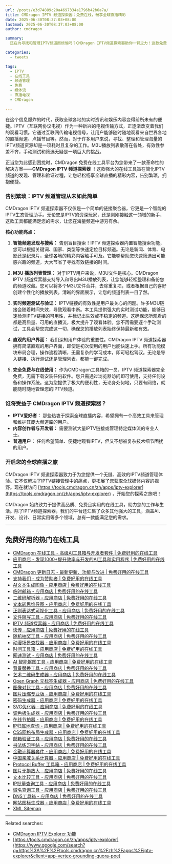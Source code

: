 ```yaml
---
url: /posts/e3d74889c20a4697334a1796b42b6a7a/
title: CMDragon IPTV 频道探索器：免费在线，畅享全球直播精彩
date: 2025-06-30T08:37:03+08:00
lastmod: 2025-06-30T08:37:03+08:00
author: cmdragon

summary:
  还在为寻找和管理IPTV频道而烦恼吗？CMDragon IPTV频道探索器助你一臂之力！这款免费在线工具，让你轻松发现、测试和管理全球IPTV直播资源，告别繁琐，畅享精彩。

categories:
  - tweets

tags:
  - IPTV
  - 在线工具
  - 频道管理
  - 免费
  - 媒体流
  - 直播电视
  - CMDragon

---
```


在这个信息爆炸的时代，获取全球各地的实时资讯和娱乐内容变得前所未有的便捷。IPTV（互联网协议电视）作为一种新兴的电视传输方式，正逐渐改变着我们的观看习惯。它通过互联网传输电视信号，让用户能够随时随地观看来自世界各地的直播频道、点播节目等。然而，对于许多用户来说，寻找、整理和管理海量的IPTV频道资源却是一项耗时且复杂的工作。M3U播放列表散落在各处，有效性参差不齐，手动测试和筛选无疑是一项巨大的挑战。

正当您为此感到困扰时，CMDragon 免费在线工具平台为您带来了一款革命性的解决方案——**CMDragon IPTV 频道探索器**
！这款强大的在线工具旨在简化IPTV频道的发现、管理和验证过程，让您轻松畅享全球直播的精彩内容，告别繁琐，拥抱便捷。

### 告别繁琐：IPTV 频道管理从未如此简单

CMDragon IPTV 频道探索器不仅仅是一个简单的链接聚合器，它更是一个智能的IPTV生态管理助手。无论您是IPTV的资深玩家，还是刚刚接触这一领域的新手，这款工具都能满足您的需求，让您在海量频道中游刃有余。

**核心功能亮点：**

1. **智能频道发现与搜索：** 告别盲目搜索！IPTV
   频道探索器内置智能搜索功能，您可以根据关键词、国家、类型等快速定位目标频道。无论是新闻、体育、电影还是纪录片，全球各地的精彩内容触手可及。它能够帮助您快速筛选出可能感兴趣的频道，大大节省了寻找有效链接的时间。

2. **M3U 播放列表管理：** 对于IPTV用户来说，M3U文件是核心。CMDragon IPTV
   频道探索器支持导入和导出M3U播放列表，让您能够轻松整理和备份您的频道收藏。您可以将多个M3U文件合并，去除重复项，或者根据自己的喜好创建个性化的播放列表。清晰的界面展示，让您的频道列表一目了然。

3. **实时频道测试与验证：**
   IPTV链接的有效性是用户最关心的问题。许多M3U链接会随着时间失效，导致观看中断。本工具提供强大的实时测试功能，能够迅速检测IPTV链接的可用性，并标记出失效或不稳定的频道。这确保您所观看的都是高质量、可用的直播流，极大提升了观看体验。您不再需要逐个手动测试，工具会帮您完成这一切，确保您的播放列表始终保持最新和有效。

4. **直观的用户界面：** 我们深知用户体验的重要性。CMDragon IPTV
   频道探索器拥有简洁直观的用户界面，即使是初次使用的用户也能快速上手。所有功能模块布局合理，操作流程清晰，无需复杂的学习成本，即可轻松驾驭。无论是导入链接、执行测试还是管理列表，都能一键完成。

5. **完全免费与在线使用：** 作为CMDragon工具箱的一员，IPTV
   频道探索器完全免费，无需下载安装任何软件。您只需通过浏览器访问即可使用，支持任何设备和操作系统。这为您提供了极大的便利性，无论身处何地，只要有网络，就能随时随地管理您的IPTV频道。

### 谁将受益于 CMDragon IPTV 频道探索器？

* **IPTV爱好者：** 那些热衷于探索全球直播内容，希望拥有一个高效工具来管理和维护其庞大频道库的用户。
* **内容创作者与开发者：** 需要测试大量IPTV链接或管理特定媒体流的专业人士。
* **普通用户：** 任何希望简单、便捷地观看IPTV，但又不想被复杂技术细节困扰的用户。

### 开启您的全球直播之旅

CMDragon IPTV
频道探索器致力于为您提供一个无缝、高效的IPTV频道管理体验。它不仅解决了IPTV链接管理中的痛点，更拓展了您获取全球媒体内容的视野。现在就访问 [https://tools.cmdragon.cn/zh/apps/iptv-explorer](https://tools.cmdragon.cn/zh/apps/iptv-explorer)
，开始您的探索之旅吧！

CMDragon 始终致力于提供高品质、免费且实用的在线工具，助力您的工作与生活。除了IPTV频道探索器，我们的平台还汇集了众多其他强大的工具，涵盖AI、开发、设计、日常实用等多个领域，总有一款能满足您的需求。

---

## 免费好用的热门在线工具

- [CMDragon 在线工具 - 高级AI工具箱与开发者套件 | 免费好用的在线工具](https://tools.cmdragon.cn/zh)
- [应用商店 - 发现1000+提升效率与开发的AI工具和实用程序 | 免费好用的在线工具](https://tools.cmdragon.cn/zh/apps?category=trending)
- [CMDragon 更新日志 - 最新更新、功能与改进 | 免费好用的在线工具](https://tools.cmdragon.cn/zh/changelog)
- [支持我们 - 成为赞助者 | 免费好用的在线工具](https://tools.cmdragon.cn/zh/sponsor)
- [AI文本生成图像 - 应用商店 | 免费好用的在线工具](https://tools.cmdragon.cn/zh/apps/text-to-image-ai)
- [临时邮箱 - 应用商店 | 免费好用的在线工具](https://tools.cmdragon.cn/zh/apps/temp-email)
- [二维码解析器 - 应用商店 | 免费好用的在线工具](https://tools.cmdragon.cn/zh/apps/qrcode-parser)
- [文本转思维导图 - 应用商店 | 免费好用的在线工具](https://tools.cmdragon.cn/zh/apps/text-to-mindmap)
- [正则表达式可视化工具 - 应用商店 | 免费好用的在线工具](https://tools.cmdragon.cn/zh/apps/regex-visualizer)
- [文件隐写工具 - 应用商店 | 免费好用的在线工具](https://tools.cmdragon.cn/zh/apps/steganography-tool)
- [IPTV 频道探索器 - 应用商店 | 免费好用的在线工具](https://tools.cmdragon.cn/zh/apps/iptv-explorer)
- [快传 - 应用商店 | 免费好用的在线工具](https://tools.cmdragon.cn/zh/apps/snapdrop)
- [随机抽奖工具 - 应用商店 | 免费好用的在线工具](https://tools.cmdragon.cn/zh/apps/lucky-draw)
- [动漫场景查找器 - 应用商店 | 免费好用的在线工具](https://tools.cmdragon.cn/zh/apps/anime-scene-finder)
- [时间工具箱 - 应用商店 | 免费好用的在线工具](https://tools.cmdragon.cn/zh/apps/time-toolkit)
- [网速测试 - 应用商店 | 免费好用的在线工具](https://tools.cmdragon.cn/zh/apps/speed-test)
- [AI 智能抠图工具 - 应用商店 | 免费好用的在线工具](https://tools.cmdragon.cn/zh/apps/background-remover)
- [背景替换工具 - 应用商店 | 免费好用的在线工具](https://tools.cmdragon.cn/zh/apps/background-replacer)
- [艺术二维码生成器 - 应用商店 | 免费好用的在线工具](https://tools.cmdragon.cn/zh/apps/artistic-qrcode)
- [Open Graph 元标签生成器 - 应用商店 | 免费好用的在线工具](https://tools.cmdragon.cn/zh/apps/open-graph-generator)
- [图像对比工具 - 应用商店 | 免费好用的在线工具](https://tools.cmdragon.cn/zh/apps/image-comparison)
- [图片压缩专业版 - 应用商店 | 免费好用的在线工具](https://tools.cmdragon.cn/zh/apps/image-compressor)
- [密码生成器 - 应用商店 | 免费好用的在线工具](https://tools.cmdragon.cn/zh/apps/password-generator)
- [SVG优化器 - 应用商店 | 免费好用的在线工具](https://tools.cmdragon.cn/zh/apps/svg-optimizer)
- [调色板生成器 - 应用商店 | 免费好用的在线工具](https://tools.cmdragon.cn/zh/apps/color-palette)
- [在线节拍器 - 应用商店 | 免费好用的在线工具](https://tools.cmdragon.cn/zh/apps/online-metronome)
- [IP归属地查询 - 应用商店 | 免费好用的在线工具](https://tools.cmdragon.cn/zh/apps/ip-geolocation)
- [CSS网格布局生成器 - 应用商店 | 免费好用的在线工具](https://tools.cmdragon.cn/zh/apps/css-grid-layout)
- [邮箱验证工具 - 应用商店 | 免费好用的在线工具](https://tools.cmdragon.cn/zh/apps/email-validator)
- [书法练习字帖 - 应用商店 | 免费好用的在线工具](https://tools.cmdragon.cn/zh/apps/calligraphy-practice)
- [金融计算器套件 - 应用商店 | 免费好用的在线工具](https://tools.cmdragon.cn/zh/apps/finance-calculator-suite)
- [中国亲戚关系计算器 - 应用商店 | 免费好用的在线工具](https://tools.cmdragon.cn/zh/apps/chinese-kinship-calculator)
- [Protocol Buffer 工具箱 - 应用商店 | 免费好用的在线工具](https://tools.cmdragon.cn/zh/apps/protobuf-toolkit)
- [图片无损放大 - 应用商店 | 免费好用的在线工具](https://tools.cmdragon.cn/zh/apps/image-upscaler)
- [文本比较工具 - 应用商店 | 免费好用的在线工具](https://tools.cmdragon.cn/zh/apps/text-compare)
- [IP批量查询工具 - 应用商店 | 免费好用的在线工具](https://tools.cmdragon.cn/zh/apps/ip-batch-lookup)
- [域名查询工具 - 应用商店 | 免费好用的在线工具](https://tools.cmdragon.cn/zh/apps/domain-finder)
- [DNS工具箱 - 应用商店 | 免费好用的在线工具](https://tools.cmdragon.cn/zh/apps/dns-toolkit)
- [网站图标生成器 - 应用商店 | 免费好用的在线工具](https://tools.cmdragon.cn/zh/apps/favicon-generator)
- [XML Sitemap](https://tools.cmdragon.cn/sitemap_index.xml)

---

Related searches:

+ [CMDragon IPTV Explorer 功能](https://www.google.com/search?q=CMDragon+IPTV+Explorer+%E5%8A%9F%E8%83%BD&client=app-vertex-grounding-quora-poe)
+ [https://tools.cmdragon.cn/zh/apps/iptv-explorer](https://www.google.com/search?q=https%3A%2F%2Ftools.cmdragon.cn%2Fzh%2Fapps%2Fiptv-explorer&client=app-vertex-grounding-quora-poe)

